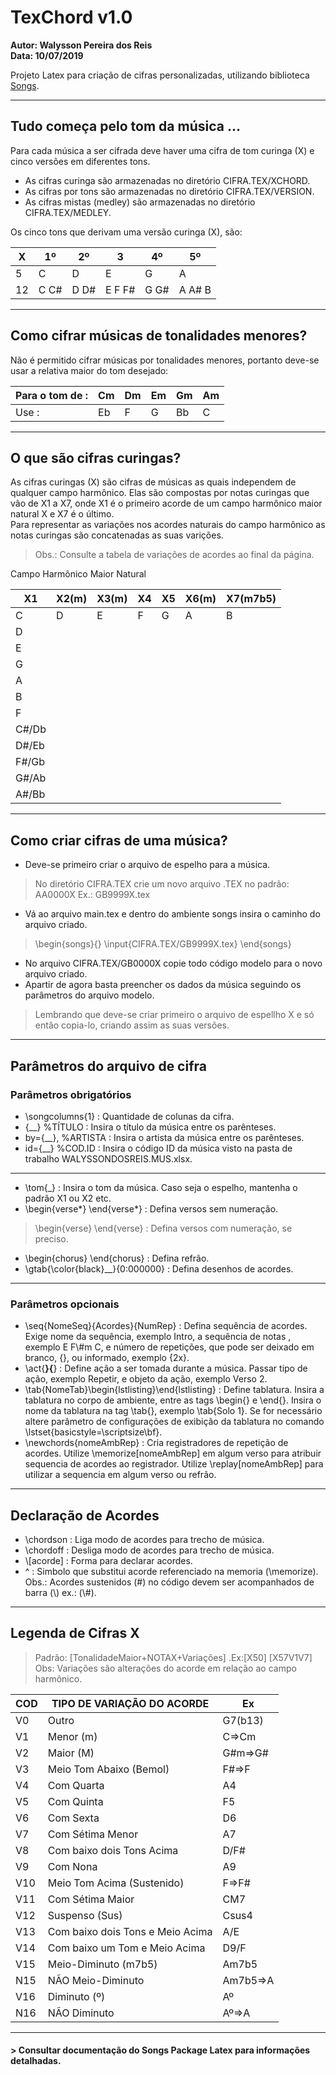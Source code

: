 # TexChord v1.0
**Autor: Walysson Pereira dos Reis  
Data: 10/07/2019**

Projeto Latex para criação de cifras personalizadas, utilizando biblioteca [Songs](http://songs.sourceforge.net/).

-----------------------------------------------
## Tudo começa pelo tom da música ...
Para cada música a ser cifrada deve haver uma cifra de tom curinga (X) e cinco versões em diferentes tons.  

* As cifras curinga são armazenadas no diretório CIFRA.TEX/XCHORD.  
* As cifras por tons são armazenadas no diretório CIFRA.TEX/VERSION.  
* As cifras mistas (medley) são armazenadas no diretório CIFRA.TEX/MEDLEY.  

Os cinco tons que derivam uma versão curinga (X), são: 
  
| X  |   1º   |   2º   |    3   |   4º   |   5º   |
|----|--------|--------|--------|--------|--------|
| 5  |   C    |   D    |   E    |   G    |   A    |
| 12 |  C C#  |  D D#  | E F F# |  G G#  | A A# B |

------------------------------------------------  
## Como cifrar músicas de tonalidades menores?  

Não é permitido cifrar músicas por tonalidades menores, portanto deve-se usar a relativa maior do tom desejado: 

| Para o tom de :|  Cm  |  Dm  |  Em |  Gm  |  Am  |
|----------------|------|------|-----|------|------|
| Use :          |  Eb  |  F   |  G  |  Bb  |  C   |

------------------------------------------------
## O que são cifras curingas?  

As cifras curingas (X) são cifras de músicas as quais independem de qualquer campo harmônico.
Elas são compostas por notas curingas que vão de X1 a X7, onde X1 é o primeiro acorde de
um campo harmônico maior natural X e X7 é o último.  
Para representar as variações nos acordes naturais do campo harmônico as notas curingas são concatenadas as suas varições.
> Obs.: Consulte a tabela de variações de acordes ao final da página.

Campo Harmônico Maior Natural

| X1    | X2(m)    | X3(m)    | X4    | X5    | X6(m)    | X7(m7b5)    |
|-------|-------|-------|-------|-------|-------|-------|
| C     | D     | E     | F     | G     | A     | B     |
| D     |      |      |      |      |      |      |
| E     |      |      |      |      |      |      |
| G     |      |      |      |      |      |      |
| A     |      |      |      |      |      |      |
| B     |      |      |      |      |      |      |
| F     |      |      |      |      |      |      |
| C#/Db |      |      |      |      |      |      |
| D#/Eb |      |      |      |      |      |      |
| F#/Gb |      |      |      |      |      |      |
| G#/Ab |      |      |      |      |      |      |
| A#/Bb |      |      |      |      |      |      |

------------------------------------------------
## Como criar cifras de  uma música?
* Deve-se primeiro criar o arquivo de espelho para a música.
> No diretório CIFRA.TEX crie um novo arquivo .TEX no padrão: AA0000X Ex.: GB9999X.tex
* Vá ao arquivo main.tex e dentro do ambiente songs insira o caminho do arquivo criado.
>\begin{songs}{}
\input{CIFRA.TEX/GB9999X.tex}
\end{songs}
* No arquivo CIFRA.TEX/GB0000X copie todo código modelo para o novo arquivo criado.
* Apartir de agora basta preencher os dados da música seguindo os parâmetros do arquivo modelo.
> Lembrando que deve-se criar primeiro o arquivo de espellho X e só então copia-lo, criando assim as suas versões.
------------------------------------------------
## Parâmetros do arquivo de cifra
### Parâmetros obrigatórios

* \songcolumns{1} : Quantidade de colunas da cifra.
* {__} %TÍTULO : Insira o título da música entre os parênteses.
* by={__}, %ARTISTA : Insira o artista da música entre os parênteses.
* id={__} %COD.ID : Insira o código ID da música visto na pasta de trabalho WALYSSONDOSREIS.MUS.xlsx.
------------------------------------------------
* \tom{_} : Insira o tom da música. Caso seja o espelho, mantenha o padrão X1 ou X2 etc.
* \begin{verse*} \end{verse*} : Defina versos sem numeração.
> \begin{verse} \end{verse} : Defina versos com numeração, se preciso.
* \begin{chorus} \end{chorus} : Defina refrão.
* \gtab{\color{black}__}{0:000000} : Defina desenhos de acordes. 
------------------------------------------------
### Parâmetros opcionais
* \seq{NomeSeq}{Acordes}{NumRep} : Defina sequência de acordes. Exige nome da sequência, exemplo Intro, a sequência de notas
, exemplo E F\\#m C, e número de repetições, que pode ser deixado em branco, {}, ou informado, exemplo {2x}.
* \act{__}{__} : Define ação a ser tomada durante a música. Passar tipo de ação, exemplo Repetir, e objeto da ação, exemplo Verso 2.
* \tab{NomeTab}\begin{lstlisting}\end{lstlisting} : Define tablatura. Insira a tablatura no corpo de ambiente, entre as tags \begin{} e \end{}. Insira o nome da tablatura na tag \tab{}, exemplo \tab{Solo 1}. Se for necessário altere parâmetro de configurações de exibição da tablatura no comando \lstset{basicstyle=\scriptsize\bf}.
* \newchords{nomeAmbRep} : Cria registradores de repetição de acordes. Utilize \memorize[nomeAmbRep] em algum verso para atribuir sequencia de acordes ao registrador. Utilize \replay[nomeAmbRep] para utilizar a sequencia em algum verso ou refrão.
------------------------------------------------
## Declaração de Acordes
* \chordson : Liga modo de acordes para trecho de música.
* \chordoff : Desliga modo de acordes para trecho de música.
* \\[acorde] : Forma para declarar acordes.
* ^ : Simbolo que substitui acorde referenciado na memoria (\memorize).  
Obs.: Acordes sustenidos (#) no código devem ser acompanhados de barra (\\) ex.: (\\#).
------------------------------------------------
## Legenda de Cifras X

 > Padrão: [TonalidadeMaior+NOTAX+Variações] .Ex:[X50] [X57V1V7]  
 > Obs: Variações são alterações do acorde em relação ao campo harmônico.

|  COD  | TIPO DE VARIAÇÃO DO ACORDE        | Ex         |
|-------|-----------------------------------|------------|
| V0    | Outro                             | G7(b13)    | 
| V1    | Menor (m)                         | C=>Cm      |  
| V2    | Maior (M)                         | G#m=>G#    |
| V3    | Meio Tom Abaixo (Bemol)           | F#=>F      |
| V4    | Com Quarta                        | A4         |
| V5    | Com Quinta                        | F5         |
| V6    | Com Sexta                         | D6         |
| V7    | Com Sétima Menor                  | A7         |
| V8    | Com baixo dois Tons Acima         | D/F#       |
| V9    | Com Nona                          | A9         |
| V10   | Meio Tom Acima (Sustenido)        | F=>F#      |
| V11   | Com Sétima Maior                  | CM7        |
| V12   | Suspenso (Sus)                    | Csus4      |
| V13   | Com baixo dois Tons e Meio Acima  | A/E        |
| V14   | Com baixo um Tom e Meio Acima     | D9/F       | 
| V15   | Meio-Diminuto (m7b5)              | Am7b5      |
| N15   | NÃO Meio-Diminuto                 | Am7b5=>A   |
| V16   | Diminuto (º)                      | Aº         |
| N16   | NÃO Diminuto                      | Aº=>A      |
------------------------------------------------
#### > Consultar documentação do Songs Package Latex para informações detalhadas.
